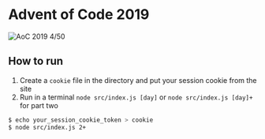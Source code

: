 # Advent of Code 2019
![AoC 2019 4/50](https://img.shields.io/badge/AoC%202019-4%2F50-orange)

## How to run
1. Create a `cookie` file in the directory and put your session cookie from the site
2. Run in a terminal `node src/index.js [day]` or `node src/index.js [day]+` for part two

```sh
$ echo your_session_cookie_token > cookie
$ node src/index.js 2+
```